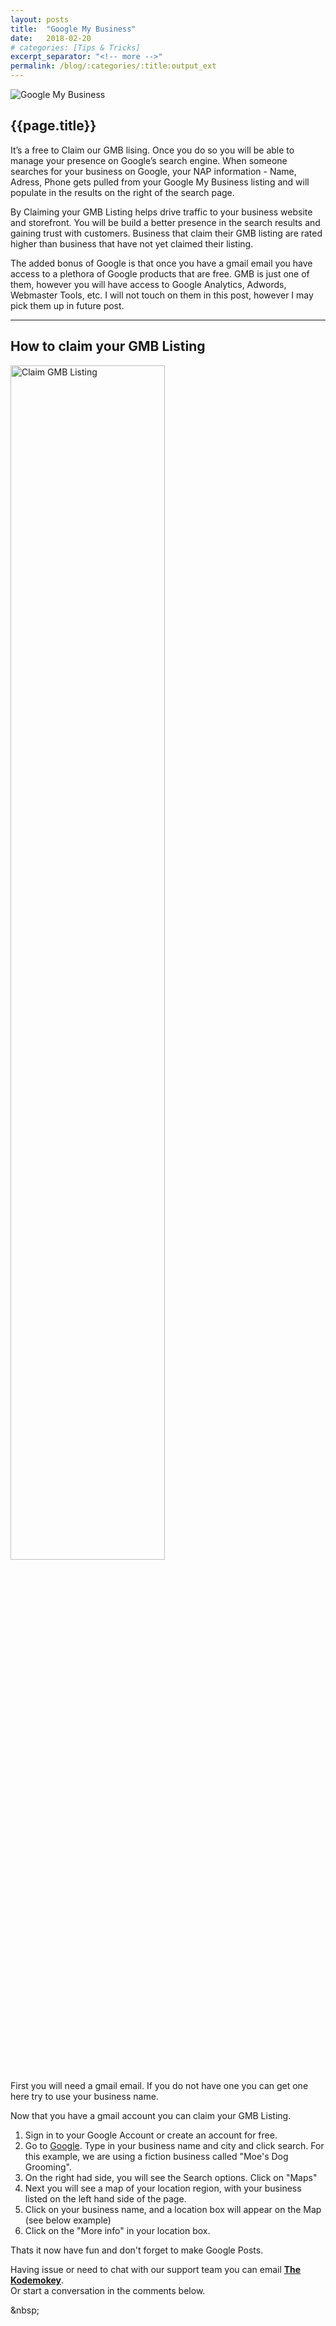```yaml
---
layout: posts
title:  "Google My Business"
date:   2018-02-20
# categories: [Tips & Tricks]
excerpt_separator: "<!-- more -->"
permalink: /blog/:categories/:title:output_ext
---
```


<img src="{{site.url}}/assets/images/Blog/google-my-business-logo.jpg" alt="Google My Business" class="img-responsive img-thumbnail">

<h2>{{page.title}}</h2>

<p>It’s a free to Claim our GMB lising. Once you do so you will be able to manage your presence on Google’s search engine. When someone searches for your business on Google, your NAP information - Name, Adress, Phone gets pulled from your Google My Business listing and will populate in the results on the right of the search page.</p>

<!-- more -->

<p>By Claiming your GMB Listing helps drive traffic to your business website and storefront. You will be build a better presence in the search results and gaining trust with customers. Business that claim their GMB listing are rated higher than business that have not yet claimed their listing.</p>

<p>The added bonus of Google is that once you have a gmail email you have access to a plethora of Google products that are free. GMB is just one of them, however you will have access to Google Analytics, Adwords, Webmaster Tools, etc. I will not touch on them in this post, however I may pick them up in future post.</p>

<hr />

<h2>How to claim your GMB Listing</h2>

<p><img src="{{site.url}}/assets/images/Blog/Business-Listing-FB.jpg" alt="Claim GMB Listing" class="img-responsive img-thumbnail" style="width: 70%;"></p>

<p>First you will need a gmail email. If you do not have one you can get one here try to use your business name.</p>

<p>Now that you have a gmail account you can claim your GMB Listing.</p>
<ol class="basic-ul">
<li class="basic-li">Sign in to your Google Account or create an account for free.</li>
<li class="basic-li">Go to <a href="www.google.com" title="Google Homepage" target="blank">Google</a>. Type in your business name and city and click search. For this example, we are using a fiction business called "Moe's Dog Grooming".</li>
<li class="basic-li">On the right had side, you will see the Search options. Click on "Maps"</li>
<li class="basic-li">Next you will see a map of your location region, with your business listed on the left hand side of the page.</li>
<li class="basic-li">Click on your business name, and a location box will appear on the Map (see below example)</li>
<li class="basic-li">Click on the "More info" in your location box.</li>
</ol>

<p>Thats it now have fun and don't forget to make Google Posts.</p>

<p>Having issue or need to chat with our support team you can  email <a href="mailto:info@kaffeinatedkodemonkey.com?subject=GMB-Post" title="GMB Support"><strong>The Kodemokey</strong></a>. <br />
Or start a conversation in the comments below.</p>

<p>&amp;nbsp;</p>
